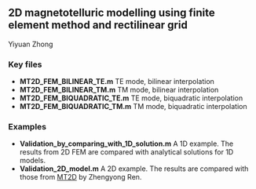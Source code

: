 ## 2D magnetotelluric modelling using finite element method and rectilinear grid

Yiyuan Zhong

### Key files

- **MT2D_FEM_BILINEAR_TE.m** TE mode, bilinear interpolation
- **MT2D_FEM_BILINEAR_TM.m** TM mode, bilinear interpolation
- **MT2D_FEM_BIQUADRATIC_TE.m** TE mode, biquadratic interpolation
- **MT2D_FEM_BIQUADRATIC_TM.m** TM mode, biquadratic interpolation

### Examples

- **Validation_by_comparing_with_1D_solution.m** A 1D example. The results from 2D FEM are compared with analytical solutions for 1D models.
- **Validation_2D_model.m** A 2D example. The results are compared with those from [MT2D](https://sourceforge.net/projects/mt2d/) by Zhengyong Ren.
